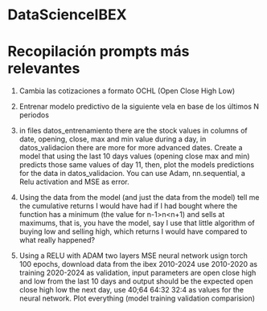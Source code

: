 # DataScienceIBEX

# Recopilación prompts más relevantes

1. Cambia las cotizaciones a formato OCHL (Open Close High Low)

2. Entrenar modelo predictivo de la siguiente vela en base de los últimos N periodos

3. in files datos_entrenamiento there are the stock values in columns of date, opening, close, max and min value during a day, in datos_validacion there are more for more advanced dates. Create a model that using the last 10 days values (opening close max and min) predicts those same values of day 11, then, plot the models predictions for the data in datos_validacion. You can use Adam, nn.sequential, a Relu activation and MSE as error.


4. Using the data from the model (and just the data from the model) tell me the cumulative returns I would have had if I had bought where  the function has a minimum (the value for n-1>n<n+1) and sells at maximums, that is, you have the model, say I use that little algorithm of buying low and selling high, which returns I would have compared to what really happened?

5. Using a RELU with ADAM two layers MSE neural network usign torch 100 epochs, download data from the ibex 2010-2024 use 2010-2020 as training 2020-2024 as validation, input parameters are  open close high and low from the last 10 days and output should be the expected open close high low the next day, use 40;64 64:32 32:4 as values for the neural network. Plot everything (model training validation comparision)
